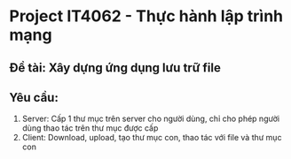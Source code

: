 # Project IT4062 - Thực hành lập trình mạng
## Đề tài: Xây dựng ứng dụng lưu trữ file
## Yêu cầu: 
1. Server: Cấp 1 thư mục trên server cho người dùng, chỉ cho phép người dùng thao tác trên thư mục được cấp
2. Client: Download, upload, tạo thư mục con, thao tác với file và thư mục con

